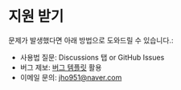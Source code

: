 # 지원 받기

문제가 발생했다면 아래 방법으로 도와드릴 수 있습니다.:

- 사용법 질문: Discussions 탭 or GitHub Issues
- 버그 제보: [버그 템플릿](./ISSUE_TEMPLATE/bug.yml) 활용
- 이메일 문의: jho951@naver.com